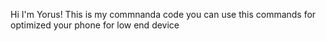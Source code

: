 Hi I'm Yorus!
This is my commnanda code you can use this commands for optimized your phone for low end device
